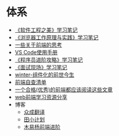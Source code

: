 # 体系

- [《软件工程之美》学习笔记][501]
- [《浏览器工作原理与实践》学习笔记][502]
- [一些关于前端的思考][503]
- [VS Code使用手册][504]
- [《程序员进阶攻略》学习笔记][505]
- [《面试现场》学习笔记][506]
- [winter-组件化的前世今生][507]
- [前端自查清单](https://mp.weixin.qq.com/s/A8YyeM2N2MP23gEMzVLesw)
- [一个合格(优秀)的前端都应该阅读这些文章](https://juejin.im/post/5d387f696fb9a07eeb13ea60)
- [web前端学习资源分享](https://juejin.im/post/5a0c1956f265da430a501f51#heading-2)
- 博客
    - [众成翻译](https://www.zcfy.cc/entry)
    - [田小计划](https://www.cnblogs.com/wilber2013/)
    - [木易杨前端进阶](https://muyiy.vip/)





[501]: https://github.com/jiangxia/FE-Knowledge/blob/master/posts/其他/《软件工程之美》学习笔记.md
[502]: https://github.com/jiangxia/FE-Knowledge/blob/master/posts/其他/《浏览器工作原理与实践》学习笔记.md
[503]: https://github.com/jiangxia/FE-Knowledge/blob/master/posts/其他/一些关于前端的思考.md
[504]: https://www.yuque.com/mingyi-8nuow/rm3h54/gdf9cq
[505]: https://github.com/jiangxia/FE-Knowledge/blob/master/posts/其他/《程序员进阶攻略》学习笔记.md
[506]: https://github.com/jiangxia/FE-Knowledge/blob/master/posts/其他/《面试现场》学习笔记.md
[507]: https://github.com/jiangxia/FE-Knowledge/blob/master/posts/其他/winter-组件化的前世今生.md

